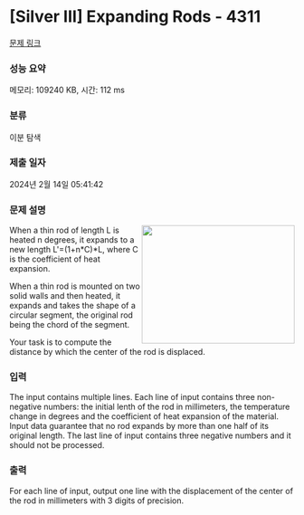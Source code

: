 # [Silver III] Expanding Rods - 4311 

[문제 링크](https://www.acmicpc.net/problem/4311) 

### 성능 요약

메모리: 109240 KB, 시간: 112 ms

### 분류

이분 탐색

### 제출 일자

2024년 2월 14일 05:41:42

### 문제 설명

<p><img alt="" src="https://www.acmicpc.net/upload/images3/rods.jpg" style="float:right; height:209px; width:270px">When a thin rod of length L is heated n degrees, it expands to a new length L'=(1+n*C)*L, where C is the coefficient of heat expansion.</p>

<p>When a thin rod is mounted on two solid walls and then heated, it expands and takes the shape of a circular segment, the original rod being the chord of the segment.</p>

<p>Your task is to compute the distance by which the center of the rod is displaced.</p>

### 입력 

 <p>The input contains multiple lines. Each line of input contains three non-negative numbers: the initial lenth of the rod in millimeters, the temperature change in degrees and the coefficient of heat expansion of the material. Input data guarantee that no rod expands by more than one half of its original length. The last line of input contains three negative numbers and it should not be processed.</p>

### 출력 

 <p>For each line of input, output one line with the displacement of the center of the rod in millimeters with 3 digits of precision.</p>


